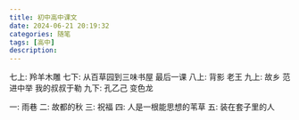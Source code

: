 ```yaml
---
title: 初中高中课文
date: 2024-06-21 20:19:32
categories: 随笔
tags: [高中]
description: 
---
```

七上: 羚羊木雕
七下: 从百草园到三味书屋 最后一课
八上: 背影 老王
九上: 故乡 范进中举 我的叔叔于勒
九下: 孔乙己 变色龙

一: 雨巷
二: 故都的秋
三: 祝福
四: 人是一根能思想的苇草
五: 装在套子里的人